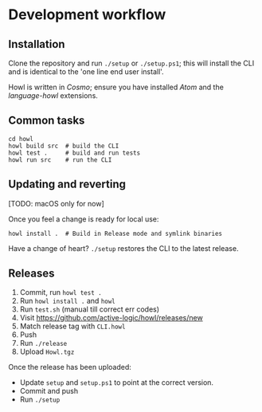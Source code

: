 # Development workflow

## Installation

Clone the repository and run `./setup` or `./setup.ps1`; this will install the CLI and is identical to the 'one line end user install'.

Howl is written in *Cosmo*; ensure you have installed *Atom* and the *language-howl* extensions.

## Common tasks

```
cd howl
howl build src  # build the CLI
howl test .     # build and run tests
howl run src    # run the CLI
```

## Updating and reverting

[TODO: macOS only for now]

Once you feel a change is ready for local use:

```
howl install .  # Build in Release mode and symlink binaries
```

Have a change of heart? `./setup` restores the CLI to the latest release.

## Releases

1) Commit, run `howl test .`
2) Run `howl install .` and `howl`
3) Run `test.sh` (manual till correct err codes)
4) Visit https://github.com/active-logic/howl/releases/new
5) Match release tag with `CLI.howl`
6) Push
7) Run `./release`
8) Upload `Howl.tgz`

Once the release has been uploaded:
- Update `setup` and `setup.ps1` to point at the correct version.
- Commit and push
- Run `./setup`
